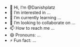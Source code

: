 - 👋 Hi, I’m @Danishplatz
- 👀 I’m interested in ...
- 🌱 I’m currently learning ...
- 💞️ I’m looking to collaborate on ...
- 📫 How to reach me ...
- 😄 Pronouns: ...
- ⚡ Fun fact: ...

<!---
Danishplatz/Danishplatz is a ✨ special ✨ repository because its `README.md` (this file) appears on your GitHub profile.
You can click the Preview link to take a look at your changes.
--->
